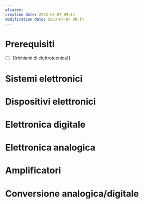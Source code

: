 ```yaml
---
aliases: 
creation date: 2023-07-07 09:14
modification date: 2023-07-07 09:14
---
```

# Prerequisiti
- [ ] [[richiami di elettrotecnica]] 
# Sistemi elettronici
# Dispositivi elettronici
# Elettronica digitale
# Elettronica analogica
# Amplificatori
# Conversione analogica/digitale